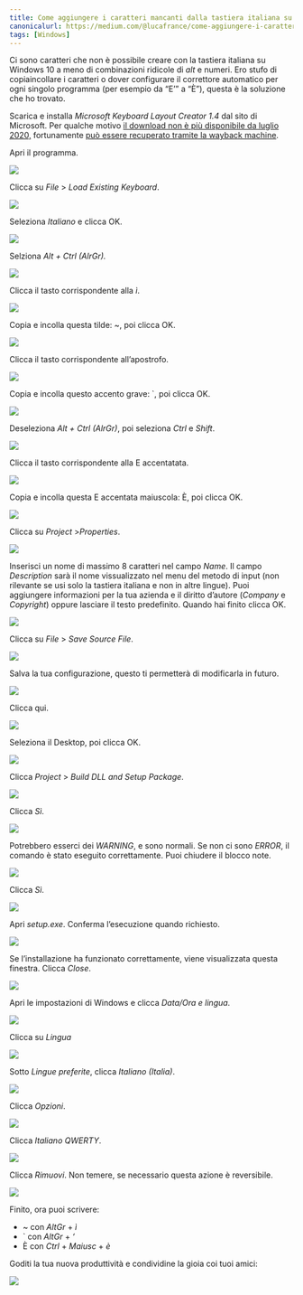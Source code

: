 ```yaml
---
title: Come aggiungere i caratteri mancanti dalla tastiera italiana su Windows 10 (~\`È)
canonicalurl: https://medium.com/@lucafrance/come-aggiungere-i-caratteri-mancanti-alla-tastiera-italiana-su-windows-10-%C3%A8-con-microsoft-d9af37bfe4df
tags: [Windows]
---
```


Ci sono caratteri che non è possibile creare con la tastiera italiana su Windows 10 a meno di combinazioni ridicole di *alt* e numeri. Ero stufo di copiaincollare i caratteri o dover configurare il correttore automatico per ogni singolo programma (per esempio da “E’” a “È”), questa è la soluzione che ho trovato.

Scarica e installa *Microsoft Keyboard Layout Creator 1.4* dal sito di Microsoft. Per qualche motivo [il download non è più disponibile da luglio 2020,](https://www.microsoft.com/en-us/download/details.aspx?id=22339) fortunamente [può essere recuperato tramite la wayback machine](https://web.archive.org/web/20200730105626/https://www.microsoft.com/en-us/download/details.aspx?id=22339).

Apri il programma.

![](/assets/medium_images/1wmwgHv0Q7_Du_0arr4znmQ.png)

Clicca su *File* > *Load Existing Keyboard*.

![](/assets/medium_images/1bCroG14mQdVzwMLvRHr2TQ.png)

Seleziona *Italiano* e clicca OK.

![](/assets/medium_images/17A7O_vbj8yTqpsTSFlp3Aw.png)

Selziona *Alt + Ctrl (AlrGr).*

![](/assets/medium_images/1wOEnLZU2q-KjsKVm-Kn8gQ.png)

Clicca il tasto corrispondente alla *ì*.

![](/assets/medium_images/1cfmO4JE5QFOnl9trE61G7w.png)

Copia e incolla questa tilde: ~, poi clicca OK.

![](/assets/medium_images/1YcFcrE_wcPHPv_J7v7eF7Q.png)

Clicca il tasto corrispondente all’apostrofo.

![](/assets/medium_images/1EKJQuo0SF6xLDyiIHlUCoA.png)

Copia e incolla questo accento grave: \`, poi clicca OK.

![](/assets/medium_images/1FT7KHEsPsq0caeoF8uSn1g.png)

Deseleziona *Alt + Ctrl (AlrGr)*, poi seleziona *Ctrl* e *Shift*.

![](/assets/medium_images/1nlxO8SZlSgQqMFaUYZsn0g.png)

Clicca il tasto corrispondente alla E accentatata.

![](/assets/medium_images/1RKgpEIAJ-WTnz9bln2woYg.png)

Copia e incolla questa E accentata maiuscola: È, poi clicca OK.

![](/assets/medium_images/1tE-WHDBt9neTY-r_X8SU7Q.png)

Clicca su *Project* >*Properties*.

![](/assets/medium_images/183-H9iYVVkLbpZAMyxRVcQ.png)

Inserisci un nome di massimo 8 caratteri nel campo *Name*. Il campo *Description* sarà il nome vissualizzato nel menu del metodo di input (non rilevante se usi solo la tastiera italiana e non in altre lingue). Puoi aggiungere informazioni per la tua azienda e il diritto d’autore (*Company* e *Copyright*) oppure lasciare il testo predefinito. Quando hai finito clicca OK.

![](/assets/medium_images/14LANyWjUXai5_qoXFCPPZQ.png)

Clicca su *File* > *Save Source File*.

![](/assets/medium_images/1oa4GsCweU19KvFSZHS3aDQ.png)

Salva la tua configurazione, questo ti permetterà di modificarla in futuro.

![](/assets/medium_images/1k3EyhrHZgZvDCPB7oDOx2g.png)

Clicca qui.

![](/assets/medium_images/1f3FQuOyc-RFs-vZKi8Lsog.png)

Seleziona il Desktop, poi clicca OK.

![](/assets/medium_images/1j3I5Whjddm87nKohS2EjQQ.png)

Clicca *Project* > *Build DLL and Setup Package*.

![](/assets/medium_images/1WjPcGyj9i-5qy8lgnuEQiA.png)

Clicca *Sì*.

![](/assets/medium_images/1uOJzZUTpqTag469HMtPg6Q.png)

Potrebbero esserci dei *WARNING*, e sono normali. Se non ci sono *ERROR*, il comando è stato eseguito correttamente. Puoi chiudere il blocco note.

![](/assets/medium_images/1iGlVhBhZ-CsAjwDrY4b0Uw.png)

Clicca *Sì*.

![](/assets/medium_images/19N5evITJNzUSqZPv5WhLiw.png)

Apri *setup.exe*. Conferma l’esecuzione quando richiesto.

![](/assets/medium_images/1pS-qJB3qZgQoL_euCdyY9Q.png)

Se l’installazione ha funzionato correttamente, viene visualizzata questa finestra. Clicca *Close*.

![](/assets/medium_images/15HM6x6_2jk5veXB-YFNElg.png)

Apri le impostazioni di Windows e clicca *Data/Ora e lingua*.

![](/assets/medium_images/1pF8IhY7380mY4tmsx5sY5A.png)

Clicca su *Lingua*

![](/assets/medium_images/1z7uqo2bFUX358QhfCfhWRg.png)

Sotto *Lingue preferite*, clicca *Italiano (Italia)*.

![](/assets/medium_images/1VSnbKx0PWj_m-LCDHQc-rg.png)

Clicca *Opzioni*.

![](/assets/medium_images/1lRetGKF4WyvKi0_wUcXX0w.png)

Clicca *Italiano QWERTY*.

![](/assets/medium_images/1M7a55nDzTBnuiZk2gGjXuw.png)

Clicca *Rimuovi*. Non temere, se necessario questa azione è reversibile.

![](/assets/medium_images/1Ckb_Xz5OdzDmEAItcaeipw.png)

Finito, ora puoi scrivere:


* ~ con *AltGr* + *ì*
* \` con *AltGr* + *‘*
* È con *Ctrl* + *Maiusc* + *è*

Goditi la tua nuova produttività e condividine la gioia coi tuoi amici:

![](/assets/medium_images/1_JNbU9rAFkx9zMO9C4bhSg.png)

